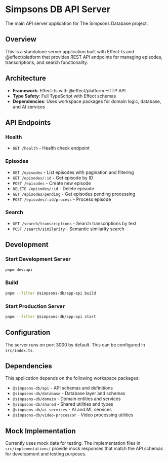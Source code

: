 # Simpsons DB API Server

The main API server application for The Simpsons Database project.

## Overview

This is a standalone server application built with Effect-ts and @effect/platform that provides REST API endpoints for managing episodes, transcriptions, and search functionality.

## Architecture

- **Framework**: Effect-ts with @effect/platform HTTP API
- **Type Safety**: Full TypeScript with Effect schemas
- **Dependencies**: Uses workspace packages for domain logic, database, and AI services

## API Endpoints

### Health

- `GET /health` - Health check endpoint

### Episodes

- `GET /episodes` - List episodes with pagination and filtering
- `GET /episodes/:id` - Get episode by ID
- `POST /episodes` - Create new episode
- `DELETE /episodes/:id` - Delete episode
- `GET /episodes/pending` - Get episodes pending processing
- `POST /episodes/:id/process` - Process episode

### Search

- `GET /search/transcriptions` - Search transcriptions by text
- `POST /search/similarity` - Semantic similarity search

## Development

### Start Development Server

```bash
pnpm dev:api
```

### Build

```bash
pnpm --filter @simpsons-db/app-api build
```

### Start Production Server

```bash
pnpm --filter @simpsons-db/app-api start
```

## Configuration

The server runs on port 3000 by default. This can be configured in `src/index.ts`.

## Dependencies

This application depends on the following workspace packages:

- `@simpsons-db/api` - API schemas and definitions
- `@simpsons-db/database` - Database layer and schemas
- `@simpsons-db/domain` - Domain entities and services
- `@simpsons-db/shared` - Shared utilities and types
- `@simpsons-db/ai-services` - AI and ML services
- `@simpsons-db/video-processor` - Video processing utilities

## Mock Implementation

Currently uses mock data for testing. The implementation files in `src/implementations/` provide mock responses that match the API schemas for development and testing purposes.
